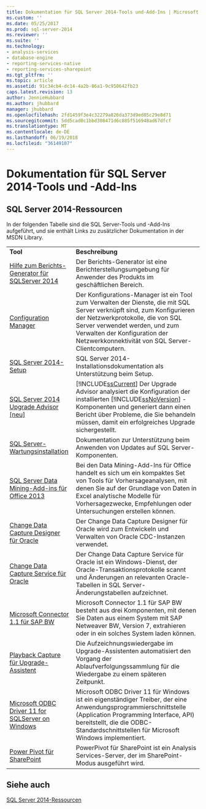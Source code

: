 ```yaml
---
title: Dokumentation für SQL Server 2014-Tools und-Add-Ins | Microsoft Docs
ms.custom: ''
ms.date: 05/25/2017
ms.prod: sql-server-2014
ms.reviewer: ''
ms.suite: ''
ms.technology:
- analysis-services
- database-engine
- reporting-services-native
- reporting-services-sharepoint
ms.tgt_pltfrm: ''
ms.topic: article
ms.assetid: 91c34cb4-dc14-4a2b-86a1-9c950642fb23
caps.latest.revision: 13
author: JennieHubbard
ms.author: jhubbard
manager: jhubbard
ms.openlocfilehash: 2fd1459f3e4c32279a826da373d9ed05c29e8d71
ms.sourcegitcommit: 5dd5cad0c1bbd308471d6c885f516948ad67dfcf
ms.translationtype: MT
ms.contentlocale: de-DE
ms.lasthandoff: 06/19/2018
ms.locfileid: "36149107"
---
```

# <a name="documentation-for-sql-server-2014-tools-and-add-in-components"></a>Dokumentation für SQL Server 2014-Tools und -Add-Ins
    
## <a name="sql-server-2014-resources"></a>SQL Server 2014-Ressourcen  
 In der folgenden Tabelle sind die SQL Server-Tools und -Add-Ins aufgeführt, und sie enthält Links zu zusätzlicher Dokumentation in der MSDN Library.  
  
|||  
|-|-|  
|**Tool**|**Beschreibung**|  
|[Hilfe zum Berichts-Generator für SQLServer 2014](http://go.microsoft.com/fwlink/?LinkId=299171)|Der Berichts-Generator ist eine Berichterstellungsumgebung für Anwender des Produkts im geschäftlichen Bereich.|  
|[Configuration Manager](http://go.microsoft.com/fwlink/?LinkId=299173)|Der Konfigurations-Manager ist ein Tool zum Verwalten der Dienste, die mit SQL Server verknüpft sind, zum Konfigurieren der Netzwerkprotokolle, die von SQL Server verwendet werden, und zum Verwalten der Konfiguration der Netzwerkkonnektivität von SQL Server-Clientcomputern.|  
|[SQL Server 2014-Setup](http://go.microsoft.com/fwlink/?LinkId=299175)|SQL Server 2014-Installationsdokumentation als Unterstützung beim Setup.|  
|[SQL Server 2014 Upgrade Advisor &#91;neu&#93;](/sql/2014/sql-server/install/sql-server-2014-upgrade-advisor)|[!INCLUDE[ssCurrent](../includes/sscurrent-md.md)] Der Upgrade Advisor analysiert die Konfiguration der installierten [!INCLUDE[ssNoVersion](../includes/ssnoversion-md.md)] -Komponenten und generiert dann einen Bericht über Probleme, die Sie behandeln müssen, damit ein erfolgreiches Upgrade sichergestellt.|  
|[SQL Server-Wartungsinstallation](http://go.microsoft.com/fwlink/?LinkId=299176)|Dokumentation zur Unterstützung beim Anwenden von Updates auf SQL Server-Komponenten.|  
|[SQL Server Data Mining-Add-ins für Office 2013](http://go.microsoft.com/fwlink/?LinkId=299178)|Bei den Data Mining-Add-Ins für Office handelt es sich um ein kompaktes Set von Tools für Vorhersageanalysen, mit denen Sie auf der Grundlage von Daten in Excel analytische Modelle für Vorhersagezwecke, Empfehlungen oder Untersuchungen erstellen können.|  
|[Change Data Capture Designer für Oracle](http://go.microsoft.com/fwlink/?LinkId=299179)|Der Change Data Capture Designer für Oracle wird zum Entwickeln und Verwalten von Oracle CDC-Instanzen verwendet.|  
|[Change Data Capture Service für Oracle](http://go.microsoft.com/fwlink/?LinkId=299180)|Der Change Data Capture Service für Oracle ist ein Windows-Dienst, der Oracle-Transaktionsprotokolle scannt und Änderungen an relevanten Oracle-Tabellen in SQL Server-Änderungstabellen aufzeichnet.|  
|[Microsoft Connector 1.1 für SAP BW](http://go.microsoft.com/fwlink/?LinkId=299181)|Microsoft Connector 1.1 für SAP BW besteht aus drei Komponenten, mit denen Sie Daten aus einem System mit SAP Netweaver BW, Version 7, extrahieren oder in ein solches System laden können.|  
|[Playback Capture für Upgrade-Assistent](http://go.microsoft.com/fwlink/?LinkId=299182)|Die Aufzeichnungswiedergabe im Upgrade-Assistenten automatisiert den Vorgang der Ablaufverfolgungssammlung für die Wiedergabe zu einem späteren Zeitpunkt.|  
|[Microsoft ODBC Driver 11 for SQLServer on Windows](http://go.microsoft.com/fwlink/?LinkId=299183)|Microsoft ODBC Driver 11 für Windows ist ein eigenständiger Treiber, der eine Anwendungsprogrammierschnittstelle (Application Programming Interface, API) bereitstellt, die die ODBC-Standardschnittstellen für Microsoft Windows implementiert.|  
|[Power Pivot für SharePoint](http://go.microsoft.com/fwlink/?LinkId=299184)|PowerPivot für SharePoint ist ein Analysis Services-Server, der im SharePoint-Modus ausgeführt wird.|  
  
## <a name="see-also"></a>Siehe auch  
 [SQL Server 2014-Ressourcen](../2014-toc/books-online-for-sql-server-2014.md)  
  
  
